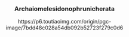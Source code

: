 ### <center> Archaiomelesidonophrunicherata </center>
<center>  https://p6.toutiaoimg.com/origin/pgc-image/7bdd48c028a54db092b52723f279c0d6  <center>

